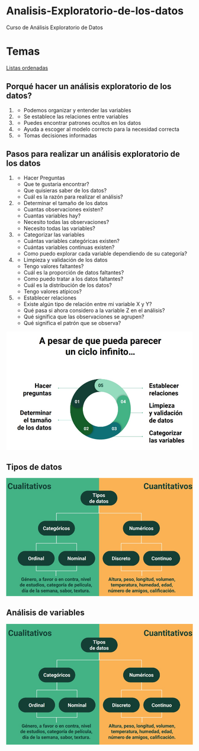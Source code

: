 # Analisis-Exploratorio-de-los-datos
Curso de Análisis Exploratorio de Datos
# Temas
[Listas ordenadas](#Porqué_hacer_un_análisis_exploratorio_de_los_datos?')

## Porqué hacer un análisis exploratorio de los datos?

1. - Podemos organizar y entender las variables
2. - Se establece las relaciones entre variables
3. - Puedes encontrar patrones ocultos en los datos
4. - Ayuda a escoger al modelo correcto para la necesidad correcta
5. - Tomas decisiones informadas

## Pasos para realizar un análisis exploratorio de los datos

1. - Hacer Preguntas
    * Que te gustaria encontrar?
    * Que quisieras saber de los datos?
    * Cuál es la razón para realizar el análisis?

2. - Determinar el tamaño de los datos
    * Cuantas observaciones existen?
    * Cuantas variables hay?
    * Necesito todas las observaciones?
    * Necesito todas las variables?

3. - Categorizar las variables
    * Cuántas variables categóricas existen?
    * Cuántas variables continuas existen?
    * Como puedo explorar cada variable dependiendo de su categoría?

4. - Limpieza y validación de los datos
    * Tengo valores faltantes?
    * Cuál es la proporción de datos faltantes?
    * Como puedo tratar a los datos faltantes?
    * Cuál es la distribución de los datos?
    * Tengo valores atípicos?

5. - Establecer relaciones
    * Existe algún tipo de relación entre mi variable X y Y?
    * Qué pasa si ahora considero a la variable Z en el análisis?
    * Qué significa que las observaciones se agrupen?
    * Qué significa el patrón que se observa?

![Ciclo de vida de AED](img/ciclo.jpg)


## Tipos de datos

![Tipos de datos](img/tipos_de_datos.jpg)


## Análisis de variables

![Variables](img/variables.jpg)

